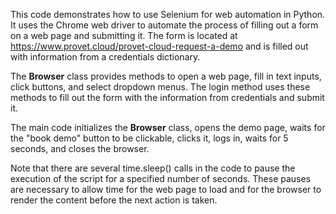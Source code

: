 This code demonstrates how to use Selenium for web automation in Python. It uses the Chrome web driver to automate the process of filling out a form on a web page and submitting it. The form is located at https://www.provet.cloud/provet-cloud-request-a-demo and is filled out with information from a credentials dictionary.

The **Browser** class provides methods to open a web page, fill in text inputs, click buttons, and select dropdown menus. The login method uses these methods to fill out the form with the information from credentials and submit it.

The main code initializes the **Browser** class, opens the demo page, waits for the "book demo" button to be clickable, clicks it, logs in, waits for 5 seconds, and closes the browser.

Note that there are several time.sleep() calls in the code to pause the execution of the script for a specified number of seconds. These pauses are necessary to allow time for the web page to load and for the browser to render the content before the next action is taken.
